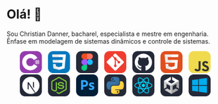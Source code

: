 # Olá! 👋
Sou Christian Danner, bacharel, especialista e mestre em engenharia.
Ênfase em modelagem de sistemas dinâmicos e controle de sistemas.

<p align="center">

  <span style="display: inline-block; margin-right: 10px;">
    <img src="img/CS.svg" width="50"/>
  </span>
  <span style="display: inline-block; margin-right: 10px;">
    <img src="img/CSS.svg" width="50"/>
  </span>
  <span style="display: inline-block; margin-right: 10px;">
    <img src="img/Figma-Dark.svg" width="50"/>
  </span>
  <span style="display: inline-block; margin-right: 10px;">
    <img src="img/Git.svg" width="50"/>
  </span>
  <span style="display: inline-block; margin-right: 10px;">
    <img src="img/Github-Dark.svg" width="50"/>
  </span>
  <span style="display: inline-block; margin-right: 10px;">
    <img src="img/HTML.svg" width="50"/>
  </span>
  <span style="display: inline-block; margin-right: 10px;">
    <img src="img/JavaScript.svg" width="50"/>
  </span>
  <span style="display: inline-block; margin-right: 10px;">
    <img src="img/NextJS-Dark.svg" width="50"/>
  </span>
  <span style="display: inline-block; margin-right: 10px;">
    <img src="img/NodeJS-Dark.svg" width="50"/>
  </span>
  <span style="display: inline-block; margin-right: 10px;">
    <img src="img/Photoshop.svg" width="50"/>
  </span>
  <span style="display: inline-block; margin-right: 10px;">
    <img src="img/Python-Dark.svg" width="50"/>
  </span>
  <span style="display: inline-block; margin-right: 10px;">
    <img src="img/React-Dark.svg" width="50"/>
  </span>
  <span style="display: inline-block; margin-right: 10px;">
    <img src="img/Unity-Dark.svg" width="50"/>
  </span>
  <span style="display: inline-block; margin-right: 10px;">
    <img src="img/Windows-Dark.svg" width="50"/>
  </span>
  
</p>
